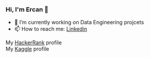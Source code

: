 ### Hi, I'm Ercan 👋


- 🔭 I’m currently working on Data Engineering projcets
- 📫 How to reach me: [Linkedin](https://www.linkedin.com/in/ercan-eser-9b6327187/)

My [HackerRank](https://www.hackerrank.com/ercan_eser_deu) profile <br>
My [Kaggle](https://www.kaggle.com/ercaneser) profile
